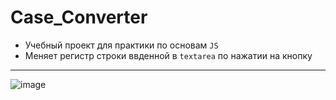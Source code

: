 # Case_Converter
* Учебный проект для практики по основам ```JS```
* Меняет регистр строки ввденной в ```textarea``` по нажатии на кнопку
***
![image](https://user-images.githubusercontent.com/62746770/161543378-ab7648a3-356b-47a6-b102-e087eec75dc0.png)
